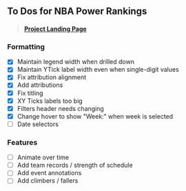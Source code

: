 ## To Dos for NBA Power Rankings

> #### [Project Landing Page](https://github.com/keegangm/nba-power-rankings)

### Formatting
- [x] Maintain legend width when drilled down
- [x] Maintain YTick label width even when single-digit values
- [x] Fix attribution alignment
- [x] Add attributions
- [x] Fix titling
- [x] XY Ticks labels too big
- [x] Filters header needs changing
- [x] Change hover to show "Week:" when week is selected
- [ ] Date selectors
 
### Features
- [ ] Animate over time
- [ ] Add team records / strength of schedule
- [ ] Add event annotations
- [ ] Add climbers / fallers